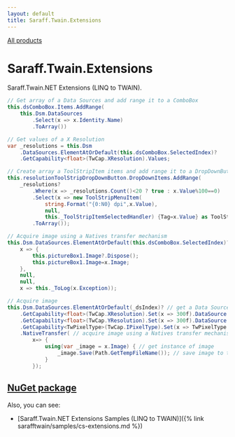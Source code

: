 ```yaml
---
layout: default
title: Saraff.Twain.Extensions
---
```

[All products](../../)
# Saraff.Twain.Extensions
Saraff.Twain.NET Extensions (LINQ to TWAIN).

```c#
// Get array of a Data Sources and add range it to a ComboBox
this.dsComboBox.Items.AddRange(
    this.Dsm.DataSources
        .Select(x => x.Identity.Name)
        .ToArray())
```

```c#
// Get values of a X Resolution
var _resolutions = this.Dsm
    .DataSources.ElementAtOrDefault(this.dsComboBox.SelectedIndex)?
    .GetCapability<float>(TwCap.XResolution).Values;

// Create array a ToolStripItem items and add range it to a DropDownButton
this.resolutionToolStripDropDownButton.DropDownItems.AddRange(
    _resolutions?
        .Where(x => _resolutions.Count()<20 ? true : x.Value%100==0)
        .Select(x => new ToolStripMenuItem(
            string.Format("{0:N0} dpi",x.Value),
            null,
            this._ToolStripItemSelectedHandler) {Tag=x.Value} as ToolStripItem)
        .ToArray());
```

```c#
// Acquire image using a Natives transfer mechanism
this.Dsm.DataSources.ElementAtOrDefault(this.dsComboBox.SelectedIndex)?.NativeTransfer(
    x => {
        this.pictureBox1.Image?.Dispose();
        this.pictureBox1.Image=x.Image;
    },
    null,
    null,
    x => this._ToLog(x.Exception));
```

```c#
// Acquire image
this.Dsm.DataSources.ElementAtOrDefault(_dsIndex)? // get a Data Source
    .GetCapability<float>(TwCap.XResolution).Set(x => 300f).DataSource // set a X Resolution to 300 dpi
    .GetCapability<float>(TwCap.YResolution).Set(x => 300f).DataSource // set a Y Resolution to 300 dpi
    .GetCapability<TwPixelType>(TwCap.IPixelType).Set(x => TwPixelType.RGB).DataSource // set a Pixel Type to a RGB
    .NativeTransfer( // acquire image using a Natives transfer mechanism
        x=> {
            using(var _image = x.Image) { // get instance of image
                _image.Save(Path.GetTempFileName()); // save image to temporary file
            }
        });
```

## [NuGet package](https://www.nuget.org/packages/Saraff.Twain.Extensions/)

Also, you can see: 
* [Saraff.Twain.NET Extensions Samples (LINQ to TWAIN)]({% link sarafftwain/samples/cs-extensions.md %})
